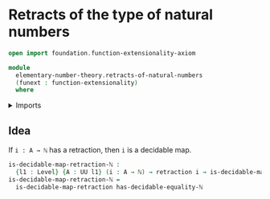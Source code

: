 # Retracts of the type of natural numbers

```agda
open import foundation.function-extensionality-axiom

module
  elementary-number-theory.retracts-of-natural-numbers
  (funext : function-extensionality)
  where
```

<details><summary>Imports</summary>

```agda
open import elementary-number-theory.equality-natural-numbers funext
open import elementary-number-theory.natural-numbers

open import foundation.decidable-maps funext
open import foundation.retractions funext
open import foundation.universe-levels
```

</details>

## Idea

If `i : A → ℕ` has a retraction, then `i` is a decidable map.

```agda
is-decidable-map-retraction-ℕ :
  {l1 : Level} {A : UU l1} (i : A → ℕ) → retraction i → is-decidable-map i
is-decidable-map-retraction-ℕ =
  is-decidable-map-retraction has-decidable-equality-ℕ
```
